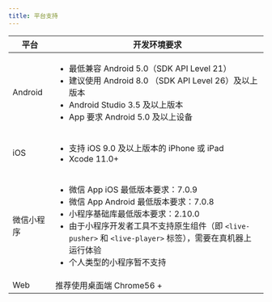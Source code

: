 ```yaml
---
title: 平台支持
---
```


| 平台       | 开发环境要求                                                                                                                                                                                                                                                                               |
| ---------- | ------------------------------------------------------------------------------------------------------------------------------------------------------------------------------------------------------------------------------------------------------------------------------------------ |
| Android    | <ul><li>最低兼容 Android 5.0（SDK API Level 21）</li><li>建议使用 Android 8.0 （SDK API Level 26）及以上版本</li><li>Android Studio 3.5 及以上版本</li><li>App 要求 Android 5.0 及以上设备</li></ul>                                                                                       |
| iOS        | <ul><li>支持 iOS 9.0 及以上版本的 iPhone 或 iPad</li><li>Xcode 11.0+</li></ul>                                                                                                                                                                                                             |
| 微信小程序 | <ul><li>微信 App iOS 最低版本要求：7.0.9</li><li>微信 App Android 最低版本要求：7.0.8</li><li>小程序基础库最低版本要求：2.10.0</li><li>由于小程序开发者工具不支持原生组件（即 `<live-pusher>` 和 `<live-player>` 标签），需要在真机器上运行体验</li><li>个人类型的小程序暂不支持</li></ul> |
| Web        | 推荐使用桌面端 Chrome56 +                                                                                                                                                                                                                                                                  |
